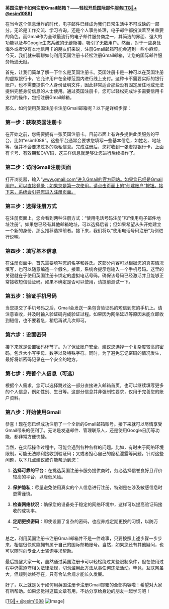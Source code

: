 **英国注册卡如何注册Gmail邮箱？——轻松开启国际邮件服务[[TG💪+ @esim1088](https://t.me/s/esim1088)]**

在当今这个信息爆炸的时代，电子邮件已经成为我们日常生活中不可或缺的一部分。无论是工作交流、学习咨询，还是个人事务处理，电子邮件都扮演着至关重要的角色。而Gmail作为全球最流行的电子邮件服务商之一，其简洁的界面、强大的功能以及与Google生态系统的无缝衔接，吸引了无数用户。然而，对于一些身处海外或者没有本地信用卡的朋友们来说，注册Gmail邮箱可能会遇到一些小麻烦。今天，我们就来聊聊如何利用英国注册卡轻松注册Gmail邮箱，让您的国际邮件服务畅通无阻。

首先，让我们简单了解一下什么是英国注册卡。英国注册卡是一种可以在英国注册的虚拟银行卡，它允许用户在全球范围内进行线上支付。这种卡不需要实际的银行账户，也不需要提供个人身份证明文件，因此非常适合那些没有固定居住地或无法提供完整身份信息的人士使用。通过英国注册卡，您可以轻松完成许多需要信用卡支付的操作，包括注册Gmail邮箱。

那么，如何使用英国注册卡注册Gmail邮箱呢？以下是详细步骤：

### 第一步：获取英国注册卡

在开始之前，您需要拥有一张英国注册卡。目前市面上有许多提供此类服务的平台，比如“esim1088”。这些平台通常会要求您填写一些基本信息，如姓名、地址等，但并不会要求过多的隐私信息。完成注册后，您将收到一张虚拟银行卡，上面有卡号、有效期和CVV码，这三样信息就足够让您进行后续操作了。

### 第二步：访问Gmail注册页面

打开浏览器，输入“www.gmail.com”进入Gmail的官方网站。如果您已经是Gmail用户，可以直接登录；如果您是第一次使用，请点击页面上的“创建账户”按钮。接下来，系统会引导您进入注册页面。

### 第三步：选择注册方式

在注册页面上，您会看到两种注册方式：“使用电话号码注册”和“使用电子邮件地址注册”。如果您已经有其他邮箱地址，可以选择后者；但如果希望从头开始建立一个新的身份，那么推荐选择前者。接下来，我们将以“使用电话号码注册”为例进行说明。

### 第四步：填写基本信息

在注册页面中，首先需要填写您的名字和姓氏。这部分内容可以根据您的真实情况填写，也可以随意编造一个假名。接着，系统会提示您输入一个手机号码。这里的关键就在于使用英国注册卡绑定的虚拟电话号码。确保该号码已经激活并且能够正常接收短信验证码。如果不确定是否可以使用，请提前测试一下。

### 第五步：验证手机号码

当您提交了手机号码之后，Gmail会发送一条包含验证码的短信到您的手机上。请注意查收，并及时输入验证码完成验证过程。如果因为网络延迟等原因未能立即收到短信，也不要着急，稍后再试几次即可。

### 第六步：设置密码

接下来就是设置密码环节了。为了保证账户安全，建议您选择一个复杂度较高的密码，包含大小写字母、数字以及特殊字符。同时，为了避免忘记密码的情况发生，最好将新密码记录在一个安全的地方。

### 第七步：完善个人信息（可选）

根据个人需求，您可以选择跳过这一部分直接进入邮箱首页，也可以继续填写更多的个人信息，例如性别、生日等。这部分信息并非强制性要求，仅用于完善您的账户资料。

### 第八步：开始使用Gmail

恭喜！现在您已经成功注册了一个全新的Gmail邮箱账号。接下来就可以尽情享受Gmail带来的便利了。无论是发送邮件、管理联系人，还是使用Google日历等功能，都非常方便快捷。

当然，在实际操作过程中，可能会遇到各种各样的问题。比如，有时由于网络环境限制，可能无法顺利接收到验证码；又或者担心自己的隐私泄露等问题。针对这些问题，以下几点建议或许能帮助到您：

1. **选择可靠的平台**：在挑选英国注册卡服务提供商时，务必选择信誉良好且评价较高的平台，以降低风险。
   
2. **保护隐私**：尽量避免使用真实的个人信息进行注册，特别是在涉及敏感信息时更需谨慎。
   
3. **检查网络状况**：确保您的设备处于稳定的网络环境中，这样可以提高验证码接收的成功率。
   
4. **定期更换密码**：即使设置了复杂的密码，也应养成定期更换的习惯，以防万一。

总之，利用英国注册卡注册Gmail邮箱并不是一件难事，只要按照上述步骤一步步来，相信很快就能拥有属于自己的国际邮箱账号。当然，如果您还有其他疑问，也可以随时向专业人士咨询寻求帮助。

最后提醒大家一句，虽然通过英国注册卡可以轻松绕过某些限制条件，但在使用过程中仍需遵守相关法律法规，切勿滥用此方法从事任何违法活动。毕竟，互联网虽大，但规则始终存在，只有合法合规才能长久发展。

好了，以上就是关于如何用英国注册卡注册Gmail邮箱的全部内容啦！希望对大家有所帮助。如果您觉得这篇文章有用，不妨分享给身边的朋友一起学习吧！

[[TG💪+ @esim1088](https://t.me/s/esim1088) ![Image](https://i.postimg.cc/4NQfJmqS/Snipaste-2025-05-13-00-14-12.png)]